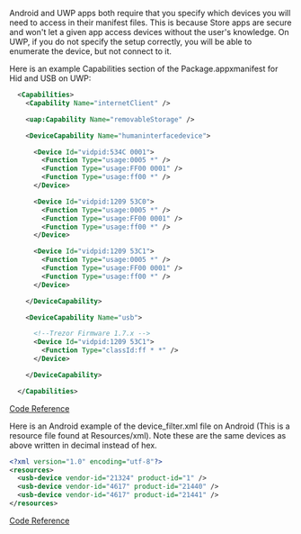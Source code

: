 Android and UWP apps both require that you specify which devices you will need to access in their manifest files. This is because Store apps are secure and won't let a given app access devices without the user's knowledge. On UWP, if you do not specify the setup correctly, you will be able to enumerate the device, but not connect to it. 

Here is an example Capabilities section of the Package.appxmanifest for Hid and USB on UWP:

```xml
  <Capabilities>
    <Capability Name="internetClient" />

    <uap:Capability Name="removableStorage" />

    <DeviceCapability Name="humaninterfacedevice">

      <Device Id="vidpid:534C 0001">
        <Function Type="usage:0005 *" />
        <Function Type="usage:FF00 0001" />
        <Function Type="usage:ff00 *" />
      </Device>

      <Device Id="vidpid:1209 53C0">
        <Function Type="usage:0005 *" />
        <Function Type="usage:FF00 0001" />
        <Function Type="usage:ff00 *" />
      </Device>

      <Device Id="vidpid:1209 53C1">
        <Function Type="usage:0005 *" />
        <Function Type="usage:FF00 0001" />
        <Function Type="usage:ff00 *" />
      </Device>

    </DeviceCapability>

    <DeviceCapability Name="usb">

      <!--Trezor Firmware 1.7.x -->
      <Device Id="vidpid:1209 53C1">
        <Function Type="classId:ff * *" />
      </Device>

    </DeviceCapability>

  </Capabilities>
```
[Code Reference](https://github.com/MelbourneDeveloper/Device.Net/blob/b703a5eb5576c06ddb6ab9b9412615b75c792c66/src/Usb.Net.UWP.Sample/Package.appxmanifest#L46)

Here is an Android example of the device_filter.xml file on Android (This is a resource file found at Resources/xml). Note these are the same devices as above written in decimal instead of hex.

```xml
<?xml version="1.0" encoding="utf-8"?>
<resources>
  <usb-device vendor-id="21324" product-id="1" />
  <usb-device vendor-id="4617" product-id="21440" />
  <usb-device vendor-id="4617" product-id="21441" />
</resources>
```

[Code Reference](https://github.com/MelbourneDeveloper/Trezor.Net/blob/a964eeddbd68dc57c4b81fbe28ae6444b0137a0b/src/Trezor.Net.XamarinFormsSample/XFAS/Resources/xml/device_filter.xml#L1)